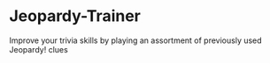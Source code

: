 # Jeopardy-Trainer
Improve your trivia skills by playing an assortment of previously used Jeopardy! clues


